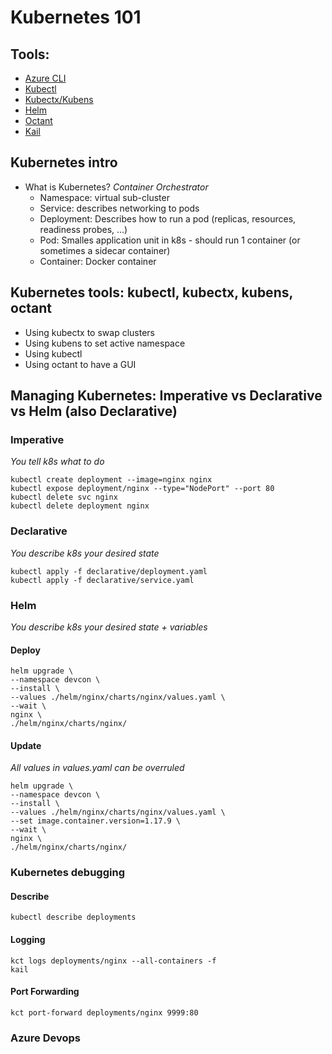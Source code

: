 # Kubernetes 101

## Tools: 
- [Azure CLI](https://docs.microsoft.com/en-us/cli/azure/-install-azure-cli?view=azure-cli-latest)
- [Kubectl](https://kubernetes.io/docs/tasks/tools/install-kubectl/)
- [Kubectx/Kubens](https://github.com/ahmetb/kubectx#installation)
- [Helm](https://helm.sh/docs/intro/install/)
- [Octant](https://github.com/vmware-tanzu/octant#installation)
- [Kail](https://github.com/boz/kail#installing) 

## Kubernetes intro
- What is Kubernetes? *Container Orchestrator*
    - Namespace: virtual sub-cluster
    - Service: describes networking to pods
    - Deployment: Describes how to run a pod (replicas, resources, readiness probes, ...)
    - Pod: Smalles application unit in k8s - should run 1 container (or sometimes a sidecar container)
    - Container: Docker container

## Kubernetes tools: kubectl, kubectx, kubens, octant
- Using kubectx to swap clusters
- Using kubens to set active namespace
- Using kubectl
- Using octant to have a GUI

## Managing Kubernetes: Imperative vs Declarative vs Helm (also Declarative)

### Imperative
*You tell k8s what to do*
```
kubectl create deployment --image=nginx nginx
kubectl expose deployment/nginx --type="NodePort" --port 80
kubectl delete svc nginx
kubectl delete deployment nginx
```

### Declarative
*You describe k8s your desired state*
```
kubectl apply -f declarative/deployment.yaml
kubectl apply -f declarative/service.yaml
```

### Helm
*You describe k8s your desired state + variables*

#### Deploy
```
helm upgrade \
--namespace devcon \
--install \
--values ./helm/nginx/charts/nginx/values.yaml \
--wait \
nginx \
./helm/nginx/charts/nginx/
```

#### Update
*All values in values.yaml can be overruled*
```
helm upgrade \
--namespace devcon \
--install \
--values ./helm/nginx/charts/nginx/values.yaml \
--set image.container.version=1.17.9 \
--wait \
nginx \
./helm/nginx/charts/nginx/
```

### Kubernetes debugging

#### Describe
```
kubectl describe deployments
```

#### Logging

```
kct logs deployments/nginx --all-containers -f
kail
```

#### Port Forwarding
```
kct port-forward deployments/nginx 9999:80
```

### Azure Devops
